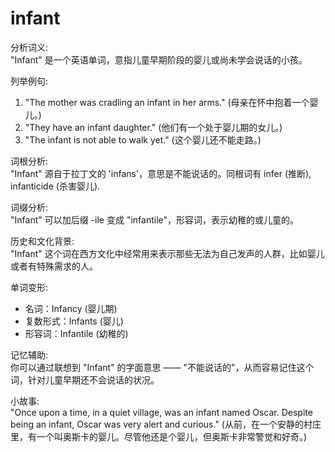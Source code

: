 # infant

分析词义:  
"Infant" 是一个英语单词，意指儿童早期阶段的婴儿或尚未学会说话的小孩。

  

列举例句:

  

1.  "The mother was cradling an infant in her arms." (母亲在怀中抱着一个婴儿。)
2.  "They have an infant daughter." (他们有一个处于婴儿期的女儿。)
3.  "The infant is not able to walk yet." (这个婴儿还不能走路。)

  

词根分析:  
"Infant" 源自于拉丁文的 'infans'，意思是不能说话的。同根词有 infer (推断), infanticide (杀害婴儿).

  

词缀分析:  
"Infant" 可以加后缀 -ile 变成 "infantile"，形容词，表示幼稚的或儿童的。

  

历史和文化背景:  
"Infant" 这个词在西方文化中经常用来表示那些无法为自己发声的人群，比如婴儿或者有特殊需求的人。

  

单词变形:

  

*   名词：Infancy (婴儿期)
*   复数形式：Infants (婴儿)
*   形容词：Infantile (幼稚的)

  

记忆辅助:  
你可以通过联想到 "Infant" 的字面意思 —— "不能说话的"，从而容易记住这个词，针对儿童早期还不会说话的状况。

  

小故事:  
"Once upon a time, in a quiet village, was an infant named Oscar. Despite being an infant, Oscar was very alert and curious." (从前，在一个安静的村庄里，有一个叫奥斯卡的婴儿。尽管他还是个婴儿，但奥斯卡非常警觉和好奇。)
